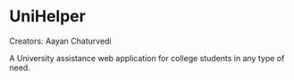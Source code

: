 # UniHelper
Creators: Aayan Chaturvedi

A University assistance web application for college students in any type of need.
